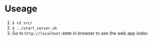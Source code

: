 # Useage

1. `$ cd src/`
2. `$ ../start_server.sh`
3. Go to `http://localhost:8000` in browser to see the web app index